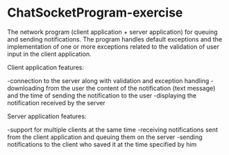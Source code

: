 # ChatSocketProgram-exercise


The network program (client application + server application) for queuing and sending notifications.
The program handles default exceptions and the implementation of one or more exceptions related to the validation of user input in the client application.


Client application features:

-connection to the server along with validation and exception handling
-downloading from the user the content of the notification (text message) and the time of sending the notification to the user
-displaying the notification received by the server

Server application features:

-support for multiple clients at the same time
-receiving notifications sent from the client application and queuing them on the server
-sending notifications to the client who saved it at the time specified by him
